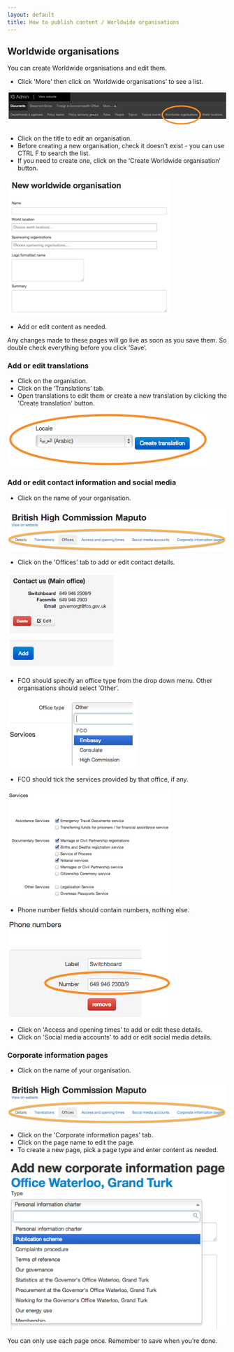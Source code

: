 ```yaml
---
layout: default
title: How to publish content / Worldwide organisations
---
```


## Worldwide organisations

You can create Worldwide organisations and edit them.

* Click 'More' then click on ‘Worldwide organisations’ to see a list.

![Worldwide organisation 1](worldwide-organisations-1.png)

* Click on the title to edit an organisation.
* Before creating a new organisation, check it doesn't exist - you can use CTRL F to search the list.
* If you need to create one, click on the ‘Create Worldwide organisation’ button.

![Worldwide organisation 3](worldwide-organisations-3.png)

* Add or edit content as needed.

Any changes made to these pages will go live as soon as you save them. So double check everything before you click ‘Save’.


### Add or edit translations

* Click on the organistion.
* Click on the ‘Translations’ tab.
* Open translations to edit them or create a new translation by clicking the 'Create translation' button.

![Worldwide organisation 5](worldwide-organisations-5.png)

### Add or edit contact information and social media

* Click on the name of your organisation.

![Worldwide organisation 6](worldwide-organisations-6.png)

* Click on the 'Offices' tab to add or edit contact details.

![Worldwide organisation 8](worldwide-organisations-8.png)

* FCO should specify an office type from the drop down menu. Other organisations should select ‘Other’.

![Worldwide organisation 9](worldwide-organisations-9.png)

* FCO should tick the services provided by that office, if any.

![Worldwide organisation 10](worldwide-organisations-10.png)

* Phone number fields should contain numbers, nothing else.

![Worldwide organisation 11](worldwide-organisations-11.png)

* Click on 'Access and opening times' to add or edit these details.
* Click on 'Social media accounts' to add or edit social media details.
	

### Corporate information pages 

* Click on the name of your organisation.

![Worldwide organisation 6](worldwide-organisations-6.png)

* Click on the 'Corporate information pages' tab.
* Click on the page name to edit the page.
* To create a new page, pick a page type and enter content as needed.

![Worldwide organisation 14](worldwide-organisations-14.png)

You can only use each page once. Remember to save when you’re done.
